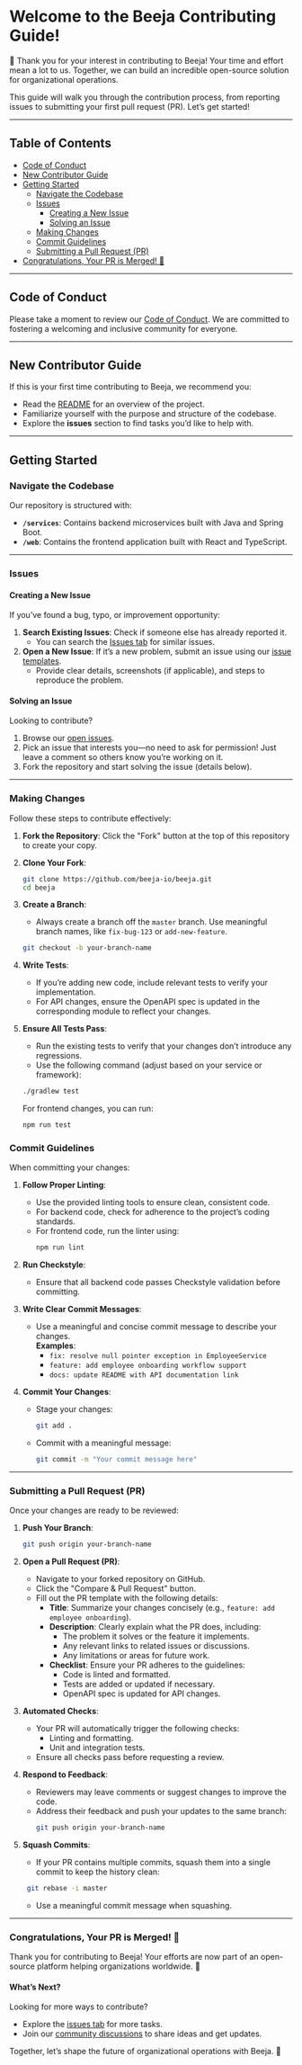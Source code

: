 # Welcome to the Beeja Contributing Guide! <!-- omit in toc -->

🌟 Thank you for your interest in contributing to Beeja! Your time and effort mean a lot to us. Together, we can build an incredible open-source solution for organizational operations.  

This guide will walk you through the contribution process, from reporting issues to submitting your first pull request (PR). Let’s get started!

---

## **Table of Contents**
- [Code of Conduct](#code-of-conduct)
- [New Contributor Guide](#new-contributor-guide)
- [Getting Started](#getting-started)
  - [Navigate the Codebase](#navigate-the-codebase)
  - [Issues](#issues)
    - [Creating a New Issue](#creating-a-new-issue)
    - [Solving an Issue](#solving-an-issue)
  - [Making Changes](#making-changes)
  - [Commit Guidelines](#commit-guidelines)
  - [Submitting a Pull Request (PR)](#submitting-a-pull-request-pr)
- [Congratulations, Your PR is Merged! 🎉](#congratulations-your-pr-is-merged-)

---

## **Code of Conduct**
Please take a moment to review our [Code of Conduct](./CODE_OF_CONDUCT.md). We are committed to fostering a welcoming and inclusive community for everyone.  

---

## **New Contributor Guide**

If this is your first time contributing to Beeja, we recommend you:
- Read the [README](../README.md) for an overview of the project.
- Familiarize yourself with the purpose and structure of the codebase.
- Explore the **issues** section to find tasks you’d like to help with.

---

## **Getting Started**

### **Navigate the Codebase**
Our repository is structured with:
- **`/services`**: Contains backend microservices built with Java and Spring Boot.
- **`/web`**: Contains the frontend application built with React and TypeScript.

---

### **Issues**

#### **Creating a New Issue**
If you’ve found a bug, typo, or improvement opportunity:
1. **Search Existing Issues**: Check if someone else has already reported it.  
   - You can search the [Issues tab](https://github.com/beeja-io/issues) for similar issues.
2. **Open a New Issue**: If it’s a new problem, submit an issue using our [issue templates](https://github.com/beeja-io/issues/new/choose).  
   - Provide clear details, screenshots (if applicable), and steps to reproduce the problem.

#### **Solving an Issue**
Looking to contribute?  
1. Browse our [open issues](https://github.com/beeja-io/issues).  
2. Pick an issue that interests you—no need to ask for permission! Just leave a comment so others know you’re working on it.
3. Fork the repository and start solving the issue (details below).  

---

### **Making Changes**

Follow these steps to contribute effectively:  

1. **Fork the Repository**: Click the "Fork" button at the top of this repository to create your copy.
2. **Clone Your Fork**:  
   ```bash
   git clone https://github.com/beeja-io/beeja.git
   cd beeja
   ```
3. **Create a Branch**:  
   - Always create a branch off the `master` branch. Use meaningful branch names, like `fix-bug-123` or `add-new-feature`.  
   ```bash
   git checkout -b your-branch-name
   ```
4. **Write Tests**:  
   - If you’re adding new code, include relevant tests to verify your implementation.
   - For API changes, ensure the OpenAPI spec is updated in the corresponding module to reflect your changes.

5. **Ensure All Tests Pass**:  
   - Run the existing tests to verify that your changes don’t introduce any regressions.
   - Use the following command (adjust based on your service or framework):
   ```bash
   ./gradlew test
   ```
   For frontend changes, you can run:
   ```bash
   npm run test
   ```

### **Commit Guidelines**

When committing your changes:

1. **Follow Proper Linting**:  
   - Use the provided linting tools to ensure clean, consistent code.
   - For backend code, check for adherence to the project’s coding standards.
   - For frontend code, run the linter using:
     ```bash
     npm run lint
     ```

2. **Run Checkstyle**:  
   - Ensure that all backend code passes Checkstyle validation before committing.

3. **Write Clear Commit Messages**:  
   - Use a meaningful and concise commit message to describe your changes.  
     **Examples**:
     - `fix: resolve null pointer exception in EmployeeService`
     - `feature: add employee onboarding workflow support`
     - `docs: update README with API documentation link`

4. **Commit Your Changes**:  
   - Stage your changes:
     ```bash
     git add .
     ```
   - Commit with a meaningful message:
     ```bash
     git commit -m "Your commit message here"
     ```

---

### **Submitting a Pull Request (PR)**

Once your changes are ready to be reviewed:

1. **Push Your Branch**:
   ```bash
   git push origin your-branch-name
   ```
2. **Open a Pull Request (PR)**:
   - Navigate to your forked repository on GitHub.
   - Click the "Compare & Pull Request" button.
   - Fill out the PR template with the following details:
     - **Title**: Summarize your changes concisely (e.g., `feature: add employee onboarding`).
     - **Description**: Clearly explain what the PR does, including:
       - The problem it solves or the feature it implements.
       - Any relevant links to related issues or discussions.
       - Any limitations or areas for future work.
     - **Checklist**: Ensure your PR adheres to the guidelines:
       - Code is linted and formatted.
       - Tests are added or updated if necessary.
       - OpenAPI spec is updated for API changes.

3. **Automated Checks**:
   - Your PR will automatically trigger the following checks:
     - Linting and formatting.
     - Unit and integration tests.
   - Ensure all checks pass before requesting a review.

4. **Respond to Feedback**:
   - Reviewers may leave comments or suggest changes to improve the code.
   - Address their feedback and push your updates to the same branch:
     ```bash
     git push origin your-branch-name
     ```

5. **Squash Commits**:
   - If your PR contains multiple commits, squash them into a single commit to keep the history clean:
    ```bash
     git rebase -i master
    ```
   - Use a meaningful commit message when squashing.

---

### **Congratulations, Your PR is Merged! 🎉**

Thank you for contributing to Beeja! Your efforts are now part of an open-source platform helping organizations worldwide. 🌟  

#### What’s Next?
Looking for more ways to contribute?  
- Explore the [issues tab](https://github.com/beeja-io/issues) for more tasks.  
- Join our [community discussions](https://github.com/beeja-io/discussions) to share ideas and get updates.  

Together, let’s shape the future of organizational operations with Beeja. 🚀
